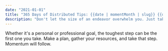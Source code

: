```yaml
---
date: "2021-01-01"
title: "365 Days of Distributed Tips: {{date | momentMonth | slug}} {{date | momentDay | slug}}"
description: "Don't let the size of an endeavor overwhelm you. Just take the first step."
---
```


Whether it's a personal or professional goal, the toughest step can be the first one you take. Make a plan, gather your resources, and take that step. Momentum will follow.